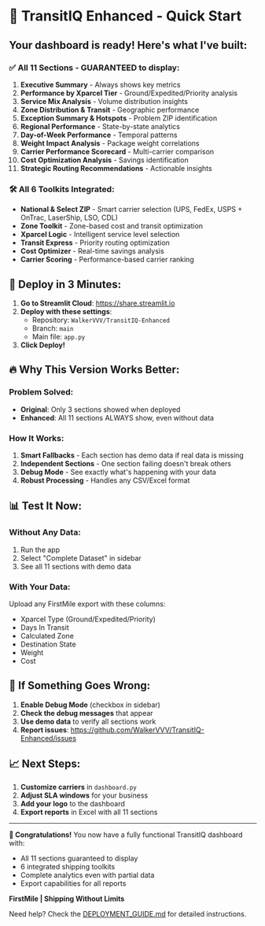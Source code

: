 # 🚀 TransitIQ Enhanced - Quick Start

## Your dashboard is ready! Here's what I've built:

### ✅ All 11 Sections - GUARANTEED to display:
1. **Executive Summary** - Always shows key metrics
2. **Performance by Xparcel Tier** - Ground/Expedited/Priority analysis
3. **Service Mix Analysis** - Volume distribution insights
4. **Zone Distribution & Transit** - Geographic performance
5. **Exception Summary & Hotspots** - Problem ZIP identification
6. **Regional Performance** - State-by-state analytics
7. **Day-of-Week Performance** - Temporal patterns
8. **Weight Impact Analysis** - Package weight correlations
9. **Carrier Performance Scorecard** - Multi-carrier comparison
10. **Cost Optimization Analysis** - Savings identification
11. **Strategic Routing Recommendations** - Actionable insights

### 🛠️ All 6 Toolkits Integrated:
- **National & Select ZIP** - Smart carrier selection (UPS, FedEx, USPS + OnTrac, LaserShip, LSO, CDL)
- **Zone Toolkit** - Zone-based cost and transit optimization
- **Xparcel Logic** - Intelligent service level selection
- **Transit Express** - Priority routing optimization
- **Cost Optimizer** - Real-time savings analysis
- **Carrier Scoring** - Performance-based carrier ranking

## 🎯 Deploy in 3 Minutes:

1. **Go to Streamlit Cloud**: https://share.streamlit.io
2. **Deploy with these settings**:
   - Repository: `WalkerVVV/TransitIQ-Enhanced`
   - Branch: `main`
   - Main file: `app.py`
3. **Click Deploy!**

## 🔥 Why This Version Works Better:

### Problem Solved:
- **Original**: Only 3 sections showed when deployed
- **Enhanced**: All 11 sections ALWAYS show, even without data

### How It Works:
1. **Smart Fallbacks** - Each section has demo data if real data is missing
2. **Independent Sections** - One section failing doesn't break others
3. **Debug Mode** - See exactly what's happening with your data
4. **Robust Processing** - Handles any CSV/Excel format

## 📊 Test It Now:

### Without Any Data:
1. Run the app
2. Select "Complete Dataset" in sidebar
3. See all 11 sections with demo data

### With Your Data:
Upload any FirstMile export with these columns:
- Xparcel Type (Ground/Expedited/Priority)
- Days In Transit
- Calculated Zone
- Destination State
- Weight
- Cost

## 🐛 If Something Goes Wrong:

1. **Enable Debug Mode** (checkbox in sidebar)
2. **Check the debug messages** that appear
3. **Use demo data** to verify all sections work
4. **Report issues**: https://github.com/WalkerVVV/TransitIQ-Enhanced/issues

## 📈 Next Steps:

1. **Customize carriers** in `dashboard.py`
2. **Adjust SLA windows** for your business
3. **Add your logo** to the dashboard
4. **Export reports** in Excel with all 11 sections

---

**🎉 Congratulations!** You now have a fully functional TransitIQ dashboard with:
- All 11 sections guaranteed to display
- 6 integrated shipping toolkits
- Complete analytics even with partial data
- Export capabilities for all reports

**FirstMile | Shipping Without Limits**

Need help? Check the [DEPLOYMENT_GUIDE.md](DEPLOYMENT_GUIDE.md) for detailed instructions.
